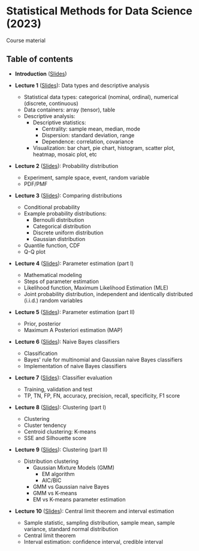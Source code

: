 # Statistical Methods for Data Science (2023)

Course material

## Table of contents

+ **Introduction** ([Slides](./lectures/introduction_handout.pdf))
+ **Lecture 1** ([Slides](./lectures/l1_handout.pdf)): Data types and descriptive analysis
  + Statistical data types: categorical (nominal, ordinal), numerical (discrete, continuous)
  + Data containers: array (tensor), table
  + Descriptive analysis:
    + Descriptive statistics:
      + Centrality: sample mean, median, mode
      + Dispersion: standard deviation, range
      + Dependence: correlation, covariance
    + Visualization: bar chart, pie chart, histogram, scatter plot, heatmap, mosaic plot, etc

+ **Lecture 2** ([Slides](./lectures/l2_handout.pdf)): Probability distribution
  + Experiment, sample space, event, random variable
  + PDF/PMF

+ **Lecture 3** ([Slides](./lectures/l3_handout.pdf)): Comparing distributions
  + Conditional probability
  + Example probability distributions:
    + Bernoulli distribution
    + Categorical distribution
    + Discrete uniform distribution
    + Gaussian distribution
  + Quantile function, CDF
  + Q-Q plot

+ **Lecture 4** ([Slides](./lectures/l4_handout.pdf)): Parameter estimation (part I)
  + Mathematical modeling
  + Steps of parameter estimation
  + Likelihood function, Maximum Likelihood Estimation (MLE)
  + Joint probability distribution, independent and identically distributed (i.i.d.) random variables


+ **Lecture 5** ([Slides](./lectures/l5_handout.pdf)): Parameter estimation (part II)
  + Prior, posterior
  + Maximum A Posteriori estimation (MAP)

+ **Lecture 6** ([Slides](./lectures/l6_handout.pdf)): Naive Bayes classifiers
  + Classification
  + Bayes' rule for multinomial and Gaussian naive Bayes classifiers
  + Implementation of naive Bayes classifiers

+ **Lecture 7** ([Slides](./lectures/l7_handout.pdf)): Classifier evaluation
    + Training, validation and test
    + TP, TN, FP, FN, accuracy, precision, recall, specificity, F1 score

+ **Lecture 8** ([Slides](./lectures/l8_handout.pdf)): Clustering (part I)
  + Clustering
  + Cluster tendency
  + Centroid clustering: K-means
  + SSE and Silhouette score

+ **Lecture 9** ([Slides](./lectures/l9_handout.pdf)): Clustering (part II)
  + Distribution clustering
    + Gaussian Mixture Models (GMM)
      + EM algorithm
      + AIC/BIC
    + GMM vs Gaussian naive Bayes
    + GMM vs K-means
    + EM vs K-means parameter estimation

+ **Lecture 10** ([Slides](./lectures/l10_handout.pdf)): Central limit theorem and interval estimation
  + Sample statistic, sampling distribution, sample mean, sample variance, standard normal distribution
  + Central limit theorem
  + Interval estimation: confidence interval, credible interval
